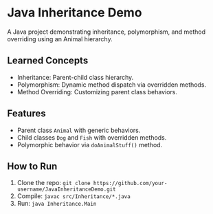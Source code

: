 # Java Inheritance Demo
A Java project demonstrating inheritance, polymorphism, and method overriding using an Animal hierarchy.

## Learned Concepts
- Inheritance: Parent-child class hierarchy.
- Polymorphism: Dynamic method dispatch via overridden methods.
- Method Overriding: Customizing parent class behaviors.

## Features
- Parent class `Animal` with generic behaviors.
- Child classes `Dog` and `Fish` with overridden methods.
- Polymorphic behavior via `doAnimalStuff()` method.

## How to Run
1. Clone the repo: `git clone https://github.com/your-username/JavaInheritanceDemo.git`
2. Compile: `javac src/Inheritance/*.java`
3. Run: `java Inheritance.Main`

